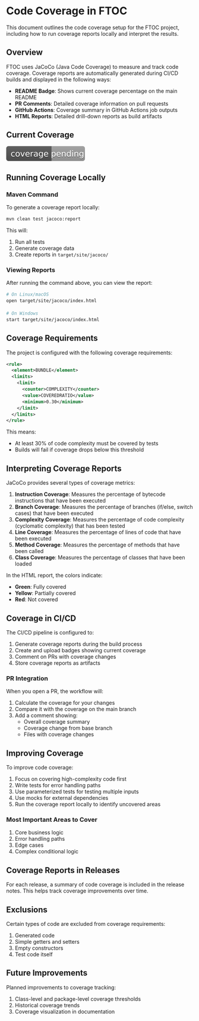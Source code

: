 # Code Coverage in FTOC

This document outlines the code coverage setup for the FTOC project, including how to run coverage reports locally and interpret the results.

## Overview

FTOC uses JaCoCo (Java Code Coverage) to measure and track code coverage. Coverage reports are automatically generated during CI/CD builds and displayed in the following ways:

- **README Badge**: Shows current coverage percentage on the main README
- **PR Comments**: Detailed coverage information on pull requests
- **GitHub Actions**: Coverage summary in GitHub Actions job outputs
- **HTML Reports**: Detailed drill-down reports as build artifacts

## Current Coverage

[![Coverage](../../.github/badges/coverage.svg)](../../.github/badges/jacoco.csv)

## Running Coverage Locally

### Maven Command

To generate a coverage report locally:

```bash
mvn clean test jacoco:report
```

This will:
1. Run all tests
2. Generate coverage data
3. Create reports in `target/site/jacoco/`

### Viewing Reports

After running the command above, you can view the report:

```bash
# On Linux/macOS
open target/site/jacoco/index.html

# On Windows
start target/site/jacoco/index.html
```

## Coverage Requirements

The project is configured with the following coverage requirements:

```xml
<rule>
  <element>BUNDLE</element>
  <limits>
    <limit>
      <counter>COMPLEXITY</counter>
      <value>COVEREDRATIO</value>
      <minimum>0.30</minimum>
    </limit>
  </limits>
</rule>
```

This means:
- At least 30% of code complexity must be covered by tests
- Builds will fail if coverage drops below this threshold

## Interpreting Coverage Reports

JaCoCo provides several types of coverage metrics:

1. **Instruction Coverage**: Measures the percentage of bytecode instructions that have been executed
2. **Branch Coverage**: Measures the percentage of branches (if/else, switch cases) that have been executed
3. **Complexity Coverage**: Measures the percentage of code complexity (cyclomatic complexity) that has been tested
4. **Line Coverage**: Measures the percentage of lines of code that have been executed
5. **Method Coverage**: Measures the percentage of methods that have been called
6. **Class Coverage**: Measures the percentage of classes that have been loaded

In the HTML report, the colors indicate:
- **Green**: Fully covered
- **Yellow**: Partially covered
- **Red**: Not covered

## Coverage in CI/CD

The CI/CD pipeline is configured to:

1. Generate coverage reports during the build process
2. Create and upload badges showing current coverage
3. Comment on PRs with coverage changes
4. Store coverage reports as artifacts

### PR Integration

When you open a PR, the workflow will:

1. Calculate the coverage for your changes
2. Compare it with the coverage on the main branch
3. Add a comment showing:
   - Overall coverage summary
   - Coverage change from base branch
   - Files with coverage changes

## Improving Coverage

To improve code coverage:

1. Focus on covering high-complexity code first
2. Write tests for error handling paths
3. Use parameterized tests for testing multiple inputs
4. Use mocks for external dependencies
5. Run the coverage report locally to identify uncovered areas

### Most Important Areas to Cover

1. Core business logic
2. Error handling paths
3. Edge cases
4. Complex conditional logic

## Coverage Reports in Releases

For each release, a summary of code coverage is included in the release notes. This helps track coverage improvements over time.

## Exclusions

Certain types of code are excluded from coverage requirements:

1. Generated code
2. Simple getters and setters
3. Empty constructors
4. Test code itself

## Future Improvements

Planned improvements to coverage tracking:

1. Class-level and package-level coverage thresholds
2. Historical coverage trends
3. Coverage visualization in documentation